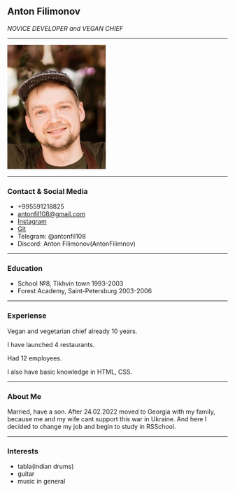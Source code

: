 ## Anton Filimonov 
 _NOVICE DEVELOPER and VEGAN CHIEF_
___
![my_photo](img/git.JPG) 
___
###  Contact & Social Media
* \+995591218825
* antonfil108@gmail.com
* [Instagram](https://www.instagram.com/antonbvgm/ "мой акк в инсте")
* [Git](https://github.com/AntonFilimnov "акк в гите")
* Telegram: @antonfil108
* Discord: Anton Filimonov(AntonFilimnov)
___
### Education
* School №8, Tikhvin town 
1993-2003
* Forest Academy, Saint-Petersburg
2003-2006
___
### Experiense

Vegan and vegetarian chief already 10 years.

I have launched 4 restaurants.

Had 12 employees.

I also have basic knowledge in HTML, CSS.
___

### About Me

Married, have a son. After 24.02.2022 moved to Georgia with my family, because me and my wife cant support this war in Ukraine. And here I decided to change my job and begin to study in RSSchool.
___

### Interests

* tabla(indian drums)
* guitar
* music in general
 



